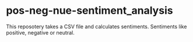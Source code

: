 # pos-neg-nue-sentiment_analysis
This reposotery takes a CSV file and calculates sentiments. Sentiments like positive, negative or neutral.
